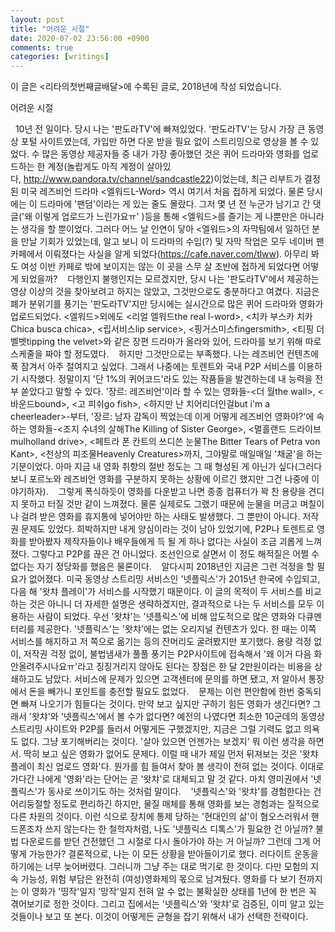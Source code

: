```yaml
---
layout: post
title: "어려운_시절"
date: 2020-07-02 23:56:00 +0900
comments: true 
categories: [writings] 
---
```

이 글은 <리타의첫번째글배달>에 수록된 글로, 2018년에 작성 되었습니다.




어려운 시절
 
 


 
10년 전 일이다. 당시 나는 '판도라TV'에 빠져있었다. '판도라TV'는 당시 가장 큰 동영상 포털 사이트였는데, 가입만 하면 다운 받을 필요 없이 스트리밍으로 영상을 볼 수 있었다. 수 많은 동영상 제공자들 중 내가 가장 좋아했던 것은 퀴어 드라마와 영화를 업로드하는 한 계정(놀랍게도 아직 계정이 살아있다, http://www.pandora.tv/channel/sandcastle22)이었는데, 최근 리부트가 결정된 미국 레즈비언 드라마 <엘워드L-Word> 역시 여기서 처음 접하게 되었다. 물론 당시에는 이 드라마에 '팬덤'이라는 게 있는 줄도 몰랐다. 그저 몇 년 전 누군가 남기고 간 댓글('왜 이렇게 업로드가 느린가요ㅠ' )등을 통해 <엘워드>를 즐기는 게 나뿐만은 아니라는 생각을 할 뿐이었다. 그러다 어느 날 인연이 닿아 <엘워드>의 자막팀에서 일하던 분을 만날 기회가 있었는데, 알고 보니 이 드라마의 수입(?) 및 자막 작업은 모두 네이버 팬카페에서 이뤄졌다는 사실을 알게 되었다(https://cafe.naver.com/tlww). 아무리 봐도 여성 이반 카페로 밖에 보이지는 않는 이 곳을 스무 살 초반에 접하게 되었다면 어떻게 되었을까? 
 
다행인지 불행인지는 모르겠지만, 당시 나는 '판도라TV'에서 제공하는 영상 이상의 것을 찾아보려고 하지는 않았고, 그것만으로도 충분하다고 여겼다. 지금은 폐가 분위기를 풍기는 '판도라TV'지만 당시에는 실시간으로 많은 퀴어 드라마와 영화가 업로드되었다. <엘워드>외에도 <리얼 엘워드the real l-word>, <치카 부스카 치카Chica busca chica>, <립서비스lip service>, <핑거스미스fingersmith>, <티핑 더 벨벳tipping the velvet>와 같은 장편 드라마가 올라와 있어, 드라마를 보기 위해 따로 스케줄을 짜야 할 정도였다. 
 
하지만 그것만으로는 부족했다. 나는 레즈비언 컨텐츠에 푹 잠겨서 아주 절여지고 싶었다. 그래서 나중에는 토렌트와 국내 P2P 서비스를 이용하기 시작했다. 정말이지 '단 1%의 퀴어코드'라도 있는 작품들을 발견하는데 내 능력을 전부 쏟았다고 말할 수 있다. '장르: 레즈비언'이라 할 수 있는 영화들-<더 월the wall>, <바운드bound>, <고 피쉬go fish>, <하지만 난 치어리더인걸but i'm a cheerleader>-부터, '장르: 남자 감독이 찍었는데 이게 어떻게 레즈비언 영화야?'에 속하는 영화들-<조지 수녀의 살해The Killing of Sister George>, <멀홀랜드 드라이브mulholland drive>, <페트라 폰 칸트의 쓰디쓴 눈물The Bitter Tears of Petra von Kant>, <천상의 피조물Heavenly Creatures>까지, 그야말로 매일매일 '채굴'을 하는 기분이었다. 아마 지금 내 영화 취향의 절반 정도는 그 때 형성된 게 아닌가 싶다(그러다 보니 포르노와 레즈비언 영화를 구분하지 못하는 상황에 이르긴 했지만 그건 나중에 이야기하자). 
 
그렇게 폭식하듯이 영화를 다운받고 나면 종종 컴퓨터가 꽉 찬 용량을 견디지 못하고 터질 것만 같이 느껴졌다. 물론 실제로도 그랬기 때문에 눈물을 머금고 며칠이나 걸려 받은 영화를 휴지통에 넣어야만 하는 사태도 발생했다. 그 뿐만이 아니다. 저작권 문제도 있었다. 희박하지만 내게 양심이라는 것이 남아 있었기에, P2P나 토렌트로 영화를 받아봤자 제작자들이나 배우들에게 득 될 게 하나 없다는 사실이 조금 괴롭게 느껴졌다. 그렇다고 P2P를 끊은 건 아니었다. 조선인으로 살면서 이 정도 해적질은 어쩔 수 없다는 자기 정당화를 했음은 물론이다. 
 
알다시피 2018년인 지금은 그런 걱정을 할 필요가 없어졌다. 미국 동영상 스트리밍 서비스인 '넷플릭스'가 2015년 한국에 수입되고, 다음 해 '왓챠 플레이'가 서비스를 시작했기 때문이다. 이 글의 목적이 두 서비스를 비교하는 것은 아니니 더 자세한 설명은 생략하겠지만, 결과적으로 나는 두 서비스를 모두 이용하는 사람이 되었다. 우선 '왓챠'는 '넷플릭스'에 비해 압도적으로 많은 영화와 다큐멘터리를 제공한다. '넷플릭스'는 '왓챠'에는 없는 오리지널 컨텐츠가 있다. 한 때는 이쪽 서비스를 해지하고 저 쪽으로 옮기는 등의 잔머리도 굴려봤지만 포기했다. 용량 걱정 없이, 저작권 걱정 없이, 불법냄새가 풀풀 풍기는 P2P사이트에 접속해서 '왜 이거 다음 화 안올려주시나요ㅠ'라고 징징거리지 않아도 된다는 장점은 한 달 2만원이라는 비용을 상쇄하고도 남았다. 서비스에 문제가 있으면 고객센터에 문의를 하면 됐고, 저 알아서 통장에서 돈을 빼가니 포인트를 충전할 필요도 없었다. 
 
문제는 이런 편안함에 한번 중독되면 빠져 나오기가 힘들다는 것이다. 만약 보고 싶지만 구하기 힘든 영화가 생긴다면? 그래서 '왓챠'와 '넷플릭스'에서 볼 수가 없다면? 예전의 나였다면 최소한 10군데의 동영상 스트리밍 사이트와 P2P를 들러서 어떻게든 구했겠지만, 지금은 그럴 기력도 없고 의욕도 없다. 그냥 포기해버리는 것이다. '살아 있으면 언젠가는 보겠지' 뭐 이런 생각을 하면서. 딱히 보고 싶은 영화가 없어도 문제다. 이럴 때 내가 제일 먼저 뒤져보는 것은 '왓챠플레이 최신 업로드 영화'다. 뭔가를 힘 들여서 찾아 볼 생각이 전혀 없는 것이다. 이대로 가다간 나에게 '영화'라는 단어는 곧 '왓챠'로 대체되고 말 것 같다. 마치 영미권에서 '넷플릭스'가 동사로 쓰이기도 하는 것처럼 말이다. 
 
'넷플릭스'와 '왓챠'를 경험한다는 건 어리둥절할 정도로 편리하긴 하지만, 물질 매체를 통해 영화를 보는 경험과는 질적으로 다른 차원의 것이다. 이런 식으로 장치에 통제 당하는 '현대인의 삶'이 혐오스러워서 핸드폰조차 쓰지 않는다는 한 철학자처럼, 나도 '넷플릭스 디톡스'가 필요한 건 아닐까? 불법 다운로드를 받던 건전했던 그 시절로 다시 돌아가야 하는 거 아닐까? 그런데 그게 어떻게 가능한가? 결론적으로, 나는 이 모든 상황을 받아들이기로 했다. 러다이트 운동을 하기에는 너무 늦어버렸다. 그러니까 그냥 주는 대로 먹기로 한 것이다. 다만 모험의 지속 가능성, 위험 부담은 완전히 (여성)영화제의 몫으로 남겨뒀다. 영화를 다 보기 전까지는 이 영화가 '띵작'일지 '망작'일지 전혀 알 수 없는 불확실한 상태를 1년에 한 번은 꼭 겪어보기로 정한 것이다. 그리고 집에서는 '넷플릭스'와 '왓챠'로 검증된, 이미 알고 있는 것들이나 보고 또 본다. 이것이 어떻게든 균형을 잡기 위해서 내가 선택한 전략이다. 
 
 
 
 
 
